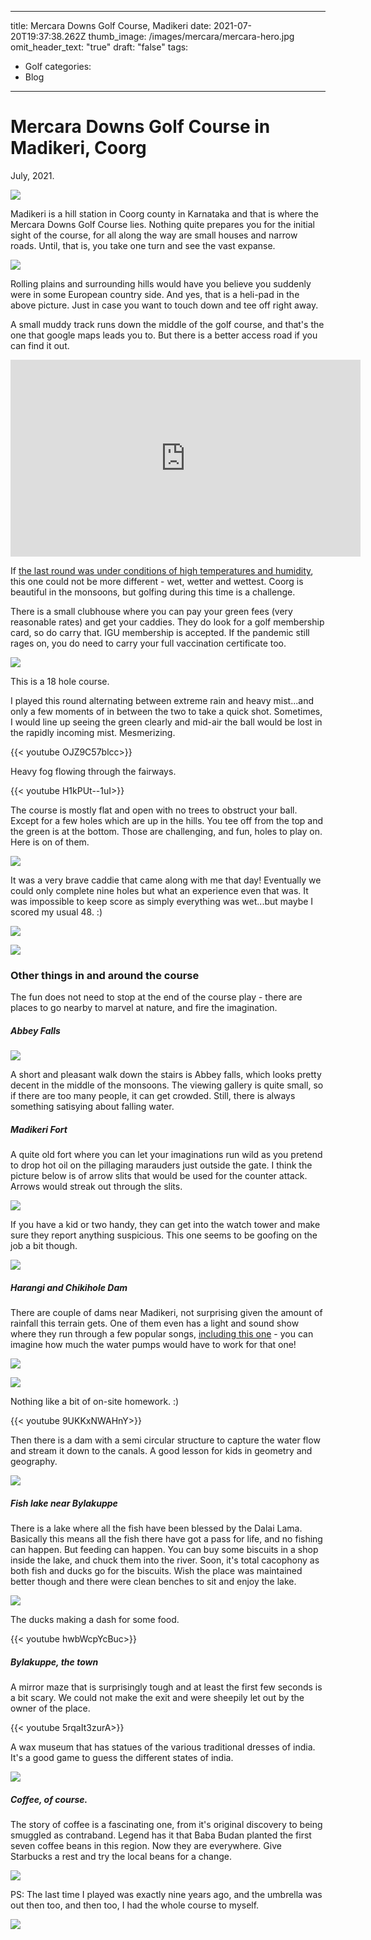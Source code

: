 
---
title: Mercara Downs Golf Course, Madikeri
date: 2021-07-20T19:37:38.262Z
thumb_image: /images/mercara/mercara-hero.jpg
omit_header_text: "true"
draft: "false"
tags:
  - Golf
categories:
  - Blog
---

# Mercara Downs Golf Course in Madikeri, Coorg

July, 2021.

![](/images/mercara/IMG_7457.jpeg)

Madikeri is a hill station in Coorg county in Karnataka and that is where the Mercara Downs Golf Course lies. Nothing quite prepares you for the initial sight of the course, for all along the way are small houses and narrow roads. Until, that is, you take one turn and see the vast expanse. 

![](/images/mercara/downs.jpg)

Rolling plains and surrounding hills would have you believe you suddenly were in some European country side. And yes, that is a heli-pad in the above picture. Just in case you want to touch down and tee off right away. 

A small muddy track runs down the middle of the golf course, and that's the one that google maps leads you to. But there is a better access road if you can find it out. 

<iframe width="560" height="315" src="https://www.youtube.com/embed/8oZxav46yN8?controls=0" title="YouTube video player" frameborder="0" allow="accelerometer; autoplay; clipboard-write; encrypted-media; gyroscope; picture-in-picture" allowfullscreen></iframe>

If [the last round was under conditions of high temperatures and humidity](https://golfstories.netlify.app/posts/2021-03-06-lalit_ashok_goa/), this one could not be more different - wet, wetter and wettest. Coorg is beautiful in the monsoons, but golfing during this time is a challenge. 

There is a small clubhouse where you can pay your green fees (very reasonable rates) and get your caddies. They do look for a golf membership card, so do carry that. IGU membership is accepted. If the pandemic still rages on, you do need to carry your full vaccination certificate too. 

![](/images/mercara/mercara_clubhouse.jpeg)

This is a 18 hole course. 

I played this round alternating between extreme rain and heavy mist...and only a few moments of in between the two to take a quick shot. Sometimes, I would line up seeing the green clearly and mid-air the ball would be lost in the rapidly incoming mist. Mesmerizing.

{{< youtube OJZ9C57blcc>}}

Heavy fog flowing through the fairways. 

{{< youtube H1kPUt--1uI>}}

The course is mostly flat and open with no trees to obstruct your ball. Except for a few holes which are up in the hills. You tee off from the top and the green is at the bottom. Those are challenging, and fun, holes to play on. Here is on of them.  

![](/images/mercara/caddie-1.jpg)

It was a very brave caddie that came along with me that day! Eventually we could only complete nine holes but what an experience even that was. It was impossible to keep score as simply everything was wet...but maybe I scored my usual 48. :)

![](/images/mercara/madikeri-score.jpg)

![](/images/mercara/selfie.jpeg)

### Other things in and around the course

The fun does not need to stop at the end of the course play - there are places to go nearby to marvel at nature, and fire the imagination. 

##### Abbey Falls

![](/images/mercara/abbey.jpeg)


A short and pleasant walk down the stairs is Abbey falls, which looks pretty decent in the middle of the monsoons. The viewing gallery is quite small, so if there are too many people, it can get crowded. Still, there is always something satisying about falling water. 

##### Madikeri Fort

A quite old fort where you can let your imaginations run wild as you pretend to drop hot oil on the pillaging marauders just outside the gate. I think the picture below is of arrow slits that would be used for the counter attack. Arrows would streak out through the slits.

![](/images/mercara/IMG_7425.jpeg)


If you have a kid or two handy, they can get into the watch tower and make sure they report anything suspicious. This one seems to be goofing on the job a bit though. 

![](/images/mercara/tanay_madikeri.jpeg)


##### Harangi and Chikihole Dam

There are couple of dams near Madikeri, not surprising given the amount of rainfall this terrain gets. One of them even has a light and sound show where they run through a few popular songs, [including this one](https://www.youtube.com/watch?v=l75z7FrYRXI) - you can imagine how much the water pumps would have to work for that one! 

![](/images/mercara/harangi-dam.jpg)

![](/images/mercara/dam.jpg)


Nothing like a bit of on-site homework. :)

{{< youtube 9UKKxNWAHnY>}}

Then there is a dam with a semi circular structure to capture the water flow and stream it down to the canals. A good lesson for kids in geometry and geography. 

![](/images/mercara/chikihole.jpeg)


##### Fish lake near Bylakuppe

There is a lake where all the fish have been blessed by the Dalai Lama. Basically this means all the fish there have got a pass for life, and no fishing can happen. But feeding can happen. You can buy some biscuits in a shop inside the lake, and chuck them into the river. Soon, it's total cacophony as both fish and ducks go for the biscuits. Wish the place was maintained better though and there were clean benches to sit and enjoy the lake. 

![](/images/mercara/fishlake.jpeg)


The ducks making a dash for some food. 

{{< youtube hwbWcpYcBuc>}}

##### Bylakuppe, the town

A mirror maze that is surprisingly tough and at least the first few seconds is a bit scary. We could not make the exit and were sheepily let out by the owner of the place. 

{{< youtube 5rqaIt3zurA>}}

A wax museum that has statues of the various traditional dresses of india. It's a good game to guess the different states of india. 

![](/images/mercara/IMG_7489.jpeg)


##### Coffee, of course.

The story of coffee is a fascinating one, from it's original discovery to being smuggled as contraband. Legend has it that Baba Budan planted the first seven coffee beans in this region. Now they are everywhere. Give Starbucks a rest and try the local beans for a change. 

![](/images/mercara/IMG_7404.jpeg)

PS: The last time I played was exactly nine years ago, and the umbrella was out then too, and then too, I had the whole course to myself. 

![](/images/mercara/mercara-painting.jpg)
